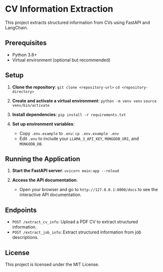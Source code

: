 # CV Information Extraction

This project extracts structured information from CVs using FastAPI and LangChain.

## Prerequisites

- Python 3.8+
- Virtual environment (optional but recommended)

## Setup

1. **Clone the repository**:
    `git clone <repository-url>`
    `cd <repository-directory>`

2. **Create and activate a virtual environment**:
    `python -m venv venv`
    `source venv/bin/activate`

3. **Install dependencies**:
    ```pip install -r requirements.txt```

4. **Set up environment variables**:
    - Copy `.env.example` to `.env`:
    `cp .env.example .env`
    - Edit `.env` to include your `LLAMA_3_API_KEY`, `MONGODB_URI`, and `MONGODB_DB`.

## Running the Application

1. **Start the FastAPI server**:
    `uvicorn main:app --reload`

2. **Access the API documentation**:
    - Open your browser and go to `http://127.0.0.1:8000/docs` to see the interactive API documentation.

## Endpoints

- `POST /extract_cv_info`: Upload a PDF CV to extract structured information.
- `POST /extract_job_info`: Extract structured information from job descriptions.

## License

This project is licensed under the MIT License.